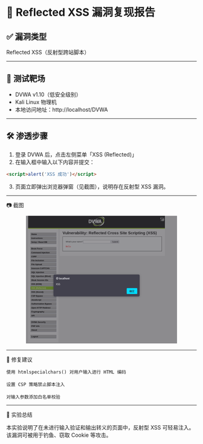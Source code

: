 # 🎯 Reflected XSS 漏洞复现报告

## ✅ 漏洞类型

Reflected XSS（反射型跨站脚本）

---

## 🧪 测试靶场

- DVWA v1.10（低安全级别）
- Kali Linux 物理机
- 本地访问地址：http://localhost/DVWA

---

## 🛠️ 渗透步骤

1. 登录 DVWA 后，点击左侧菜单「XSS (Reflected)」
2. 在输入框中输入以下内容并提交：

```html
<script>alert('XSS 成功')</script>
```
3. 页面立即弹出浏览器弹窗（见截图），说明存在反射型 XSS 漏洞。

---

📷 截图

<div align="center">   <img src="screenshots/xss_popup.png" width="400"/> </div>

---

🔧 修复建议

    使用 htmlspecialchars() 对用户输入进行 HTML 编码

    设置 CSP 策略禁止脚本注入

    对输入参数添加白名单校验

---

📌 实验总结

本实验说明了在未进行输入验证和输出转义的页面中，反射型 XSS 可轻易注入。该漏洞可被用于钓鱼、窃取 Cookie 等攻击。
